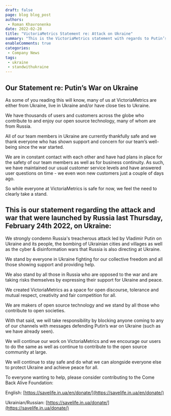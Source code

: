 ```yaml
---
draft: false
page: blog blog_post
authors:
 - Roman Khavronenko
date: 2022-02-28
title: "VictoriaMetrics Statement re: Attack on Ukraine"
summary: "This is the VictoriaMetrics statement with regards to Putin’s war on Ukraine."
enableComments: true
categories: 
 - Company News
tags:
 - ukraine
 - standwithukraine
---
```

  
## Our Statement re: Putin’s War on Ukraine

As some of you reading this will know, many of us at VictoriaMetrics are either from Ukraine,
live in Ukraine and/or have close ties to Ukraine.

We have thousands of users and customers across the globe who contribute to and enjoy our open source technology, 
many of whom are from Russia.

All of our team members in Ukraine are currently thankfully safe and we thank everyone who has shown support 
and concern for our team’s well-being since the war started.

We are in constant contact with each other and have had plans in place for the safety of our team members as well 
as for business continuity. As such, we have maintained our usual customer service levels and have answered user 
questions on time - we even won new customers just a couple of days ago.

So while everyone at VictoriaMetrics is safe for now, we feel the need to clearly take a stand.

## This is our statement regarding the attack and war that were launched by Russia last Thursday, February 24th 2022, on Ukraine:

We strongly condemn Russia's treacherous attack led by Vladimir Putin on Ukraine and its people, 
the bombing of Ukrainian cities and villages as well as the cyber & disinformation wars that Russia is also 
directing at Ukraine.

We stand by everyone in Ukraine fighting for our collective freedom and all those showing support and providing help.

We also stand by all those in Russia who are opposed to the war and are taking risks themselves by expressing 
their support for Ukraine and peace.

We created VictoriaMetrics as a space for open discourse, tolerance and mutual respect, creativity and fair 
competition for all.

We are makers of open source technology and we stand by all those who contribute to open societies.

With that said, we will take responsibility by blocking anyone coming to any of our channels with messages 
defending Putin’s war on Ukraine (such as we have already seen).

We will continue our work on VictoriaMetrics and we encourage our users to do the same as well as continue 
to contribute to the open source community at large.

We will continue to stay safe and do what we can alongside everyone else to protect Ukraine and achieve peace for all.

To everyone wanting to help, please consider contributing to the Come Back Alive Foundation:

English: [https://savelife.in.ua/en/donate/](https://savelife.in.ua/en/donate/)

Ukrainian/Russian: [https://savelife.in.ua/donate/](https://savelife.in.ua/donate/) 
